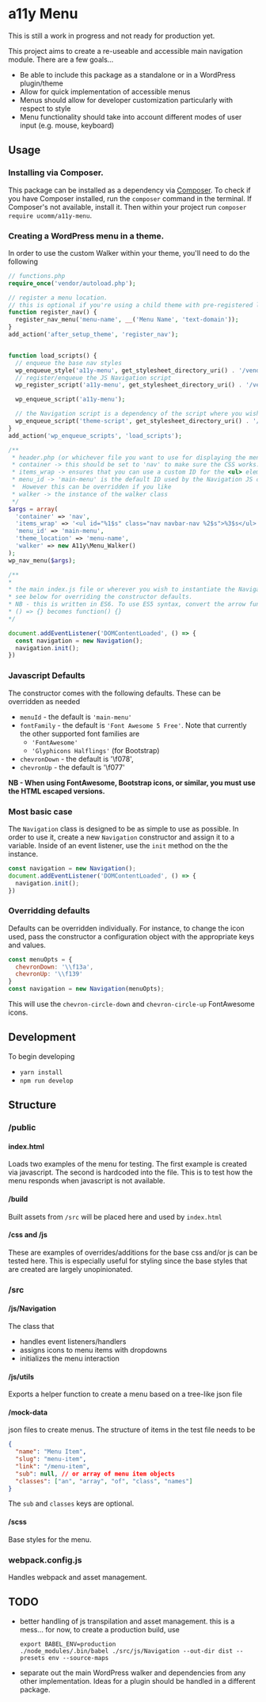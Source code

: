 # a11y Menu
This is still a work in progress and not ready for production yet.

This project aims to create a re-useable and accessible main navigation module. There are a few goals...
- Be able to include this package as a standalone or in a WordPress plugin/theme
- Allow for quick implementation of accessible menus
- Menus should allow for developer customization particularly with respect to style
- Menu functionality should take into account different modes of user input (e.g. mouse, keyboard)

## Usage
### Installing via Composer.
This package can be installed as a dependency via [Composer](https://getcomposer.org/). To check if you have Composer installed, run the `composer` command in the terminal. If Composer's not available, install it. Then within your project run `composer require ucomm/a11y-menu`.
### Creating a WordPress menu in a theme.
In order to use the custom Walker within your theme, you'll need to do the following
```php
// functions.php
require_once('vendor/autoload.php');

// register a menu location. 
// this is optional if you're using a child theme with pre-registered locations
function register_nav() {
  register_nav_menu('menu-name', __('Menu Name', 'text-domain'));
}
add_action('after_setup_theme', 'register_nav');


function load_scripts() {
  // enqueue the base nav styles
  wp_enqueue_style('a11y-menu', get_stylesheet_directory_uri() . '/vendor/ucomm/a11y-menu/dist/main.css');
  // register/enqueue the JS Navigation script
  wp_register_script('a11y-menu', get_stylesheet_directory_uri() . '/vendor/ucomm/a11y-menu/dist/Navigation.js', array(), false, true);

  wp_enqueue_script('a11y-menu');

  // the Navigation script is a dependency of the script where you wish to instantiate the class.
  wp_enqueue_script('theme-script', get_stylesheet_directory_uri() . '/index.js', array('a11y-menu', false, true));
}
add_action('wp_enqueue_scripts', 'load_scripts');
```

```php
/**
 * header.php (or whichever file you want to use for displaying the menu)
 * container -> this should be set to 'nav' to make sure the CSS works.
 * items_wrap -> ensures that you can use a custom ID for the <ul> element
 * menu_id -> 'main-menu' is the default ID used by the Navigation JS class.
 *  However this can be overridden if you like
 * walker -> the instance of the walker class
 */
$args = array(
  'container' => 'nav',
  'items_wrap' => '<ul id="%1$s" class="nav navbar-nav %2$s">%3$s</ul>',
  'menu_id' => 'main-menu',
  'theme_location' => 'menu-name',
  'walker' => new A11y\Menu_Walker()
);
wp_nav_menu($args);
```

```js
/**
* 
* the main index.js file or wherever you wish to instantiate the Navigation class.
* see below for overriding the constructor defaults.
* NB - this is written in ES6. To use ES5 syntax, convert the arrow function to a regular function like this.
* () => {} becomes function() {}
*/

document.addEventListener('DOMContentLoaded', () => {
  const navigation = new Navigation();
  navigation.init();
})
```


### Javascript Defaults
The constructor comes with the following defaults. These can be overridden as needed
- `menuId` - the default is `'main-menu'`
- `fontFamily` - the default is `'Font Awesome 5 Free'`. Note that currently the other supported font families are 
  - `'FontAwesome'`
  - `'Glyphicons Halflings'` (for Bootstrap)
- `chevronDown` - the default is '\\f078',
- `chevronUp` - the default is '\\f077'

**NB - When using FontAwesome, Bootstrap icons, or similar, you must use the HTML escaped versions.**

### Most basic case
The `Navigation` class is designed to be as simple to use as possible. In order to use it, create a new `Navigation` constructor and assign it to a variable. Inside of an event listener, use the `init` method on the the instance.
```javascript
const navigation = new Navigation();
document.addEventListener('DOMContentLoaded', () => {
  navigation.init();
})
```

### Overridding defaults
Defaults can be overridden individually. For instance, to change the icon used, pass the constructor a configuration object with the appropriate keys and values. 
```javascript
const menuOpts = {
  chevronDown: '\\f13a',
  chevronUp: '\\f139'
}
const navigation = new Navigation(menuOpts);
```
This will use the `chevron-circle-down` and `chevron-circle-up` FontAwesome icons.

## Development
To begin developing
- `yarn install`
- `npm run develop`

## Structure

### /public
#### index.html
Loads two examples of the menu for testing. The first example is created via javascript. The second is hardcoded into the file. This is to test how the menu responds when javascript is not available.
#### /build
Built assets from `/src` will be placed here and used by `index.html`
#### /css and /js
These are examples of overrides/additions for the base css and/or js can be tested here. This is especially useful for styling since the base styles that are created are largely unopinionated.

### /src
#### /js/Navigation
The class that
- handles event listeners/handlers
- assigns icons to menu items with dropdowns
- initializes the menu interaction

#### /js/utils
Exports a helper function to create a menu based on a tree-like json file

#### /mock-data
json files to create menus. The structure of items in the test file needs to be
```json
{
  "name": "Menu Item",
  "slug": "menu-item",
  "link": "/menu-item",
  "sub": null, // or array of menu item objects
  "classes": ["an", "array", "of", "class", "names"] 
}
```
The `sub` and `classes` keys are optional.
#### /scss
Base styles for the menu.
### webpack.config.js
Handles webpack and asset management.

## TODO

- better handling of js transpilation and asset management. this is a mess... for now, to create a production build, use
  ```
  export BABEL_ENV=production
  ./node_modules/.bin/babel ./src/js/Navigation --out-dir dist --presets env --source-maps
  ```
- separate out the main WordPress walker and dependencies from any other implementation. Ideas for a plugin should be handled in a different package.